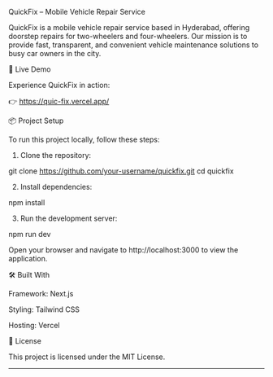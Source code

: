 QuickFix – Mobile Vehicle Repair Service

QuickFix is a mobile vehicle repair service based in Hyderabad, offering doorstep repairs for two-wheelers and four-wheelers. Our mission is to provide fast, transparent, and convenient vehicle maintenance solutions to busy car owners in the city.

🚀 Live Demo

Experience QuickFix in action:

👉 https://quic-fix.vercel.app/

📦 Project Setup

To run this project locally, follow these steps:

1. Clone the repository:

git clone https://github.com/your-username/quickfix.git
cd quickfix


2. Install dependencies:

npm install


3. Run the development server:

npm run dev

Open your browser and navigate to http://localhost:3000 to view the application.



🛠️ Built With

Framework: Next.js

Styling: Tailwind CSS

Hosting: Vercel


📄 License

This project is licensed under the MIT License.


---
